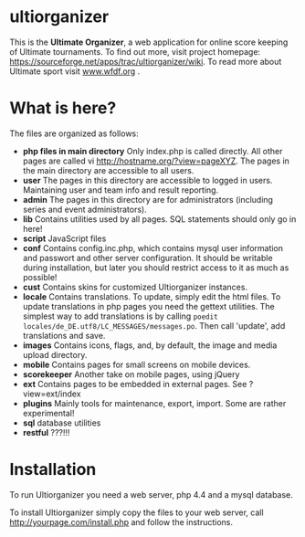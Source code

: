 # ultiorganizer

This is the **Ultimate Organizer**, a web application for online score keeping of Ultimate tournaments. To find out more, visit project homepage: https://sourceforge.net/apps/trac/ultiorganizer/wiki. To read more about Ultimate sport visit www.wfdf.org .

# What is here?

The files are organized as follows:

  * **php files in main directory** Only index.php is called directly. All other pages are called vi http://hostname.org/?view=pageXYZ. The pages in the main directory are accessible to all users.
  * **user** The pages in this directory are accessible to logged in users. Maintaining user and team info and result reporting.
  * **admin** The pages in this directory are for administrators (including series and event administrators).
  * **lib** Contains utilities used by all pages. SQL statements should only go in here!
  * **script** JavaScript files
  * **conf** Contains config.inc.php, which contains mysql user information and passwort and other server configuration. It should be writable during installation, but later you should restrict access to it as much as possible!
  * **cust** Contains skins for customized Ultiorganizer instances.
  * **locale** Contains translations. To update, simply edit the html files. To update translations in php pages you need the gettext utilities. The simplest way to add translations is by calling `poedit locales/de_DE.utf8/LC_MESSAGES/messages.po`. Then call 'update', add translations and save.
  * **images** Contains icons, flags, and, by default, the image and media upload directory.
  * **mobile** Contains pages for small screens on mobile devices.
  * **scorekeeper** Another take on mobile pages, using jQuery
  * **ext** Contains pages to be embedded in external pages. See ?view=ext/index
  * **plugins** Mainly tools for maintenance, export, import. Some are rather experimental!
  * **sql** database utilities
  * **restful** ???!!!


# Installation

To run Ultiorganizer you need a web server, php 4.4 and a mysql database.

To install Ultiorganizer simply copy the files to your web server, call http://yourpage.com/install.php and follow the instructions.

